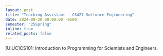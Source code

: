 ```yaml
---
layout: post
title: "Teaching Assistant — CS427 Software Engineering"
date: 2024-08-20 00:00:00 -0500
semester: "25Spring"
inline: true
related_posts: false
---
```


[UIUC]CS101: Introduction to Programming for Scientists and Engineers.
